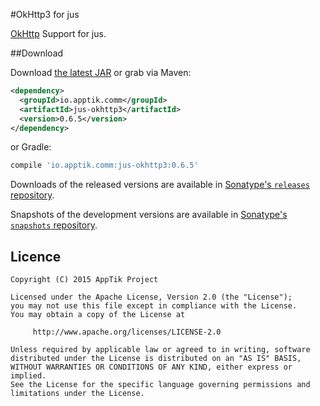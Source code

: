 #OkHttp3 for jus

[OkHttp][okhttp] Support for jus.  

##Download

Download [the latest JAR][mvn] or grab via Maven:
```xml
<dependency>
  <groupId>io.apptik.comm</groupId>
  <artifactId>jus-okhttp3</artifactId>
  <version>0.6.5</version>
</dependency>
```
or Gradle:
```groovy
compile 'io.apptik.comm:jus-okhttp3:0.6.5'
```

Downloads of the released versions are available in [Sonatype's `releases` repository][release].

Snapshots of the development versions are available in [Sonatype's `snapshots` repository][snap].

## Licence

    Copyright (C) 2015 AppTik Project

    Licensed under the Apache License, Version 2.0 (the "License");
    you may not use this file except in compliance with the License.
    You may obtain a copy of the License at

         http://www.apache.org/licenses/LICENSE-2.0

    Unless required by applicable law or agreed to in writing, software
    distributed under the License is distributed on an "AS IS" BASIS,
    WITHOUT WARRANTIES OR CONDITIONS OF ANY KIND, either express or implied.
    See the License for the specific language governing permissions and
    limitations under the License.

 [mvn]: https://search.maven.org/remote_content?g=io.apptik.comm&a=jus-okhttp3&v=LATEST
 [release]: https://oss.sonatype.org/content/repositories/releases/io/apptik/comm/jus-okhttp3
  [snap]: https://oss.sonatype.org/content/repositories/snapshots/io/apptik/comm/jus-okhttp3
  [okhttp]: http://square.github.io/okhttp/
